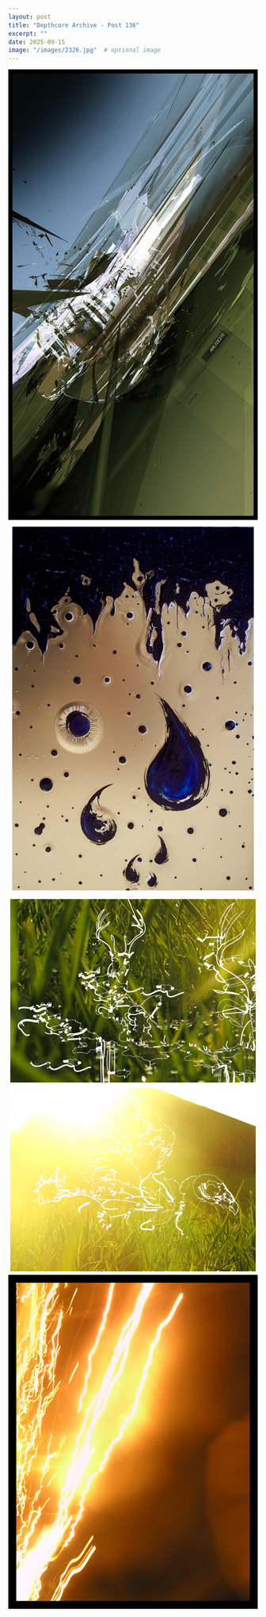 ```yaml
---
layout: post
title: "Depthcore Archive - Post 136"
excerpt: ""
date: 2025-09-15
image: "/images/2326.jpg"  # optional image
---
```


<img src="/images/2326.jpg">
<img src="/images/2327.jpg" alt="2327.jpg"/>
<img src="/images/2328.jpg" alt="2328.jpg"/>
<img src="/images/2329.jpg" alt="2329.jpg"/>
<img src="/images/2330.jpg" alt="2330.jpg"/>
